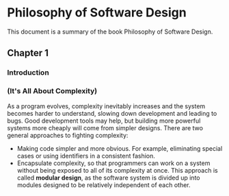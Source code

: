 # Philosophy of Software Design

This document is a summary of the book Philosophy of Software Design.

## Chapter 1
### Introduction
### (It's All About Complexity)

As a program evolves, complexity inevitably increases and the system becomes harder to understand, slowing down development and leading to bugs.
Good development tools may help, but building more powerful systems more cheaply will come from simpler designs.
There are two general approaches to fighting complexity:
- Making code simpler and more obvious. For example, eliminating special cases or using identifiers in a consistent fashion.
- Encapsulate complexity, so that programmers can work on a system without being exposed to all of its complexity at once. This approach is called **modular design**, as the software system is divided up into modules designed to be relatively independent of each other.
